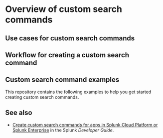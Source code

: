 # Overview of custom search commands

## Use cases for custom search commands

## Workflow for creating a custom search command

## Custom search command examples

This repository contains the following examples to help you get started creating custom search commands.

## See also

* [Create custom search commands for apps in Splunk Cloud Platform or Splunk Enterprise](https://dev.splunk.com/enterprise/docs/devtools/customsearchcommands) in the Splunk *Developer Guide*.